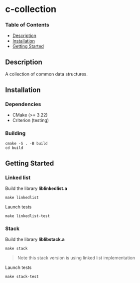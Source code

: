 # c-collection

### Table of Contents

- [Description](#description)
- [Installation](#installation)
- [Getting Started](#getting-started)

## Description

A collection of common data structures.

## Installation

### Dependencies

- CMake (>= 3.22)
- Criterion (testing)

### Building

```
cmake -S . -B build
cd build
```

## Getting Started

### Linked list

Build the library <strong>liblinkedlist.a</strong>
```
make linkedlist
```

Launch tests
```
make linkedlist-test
```

### Stack

Build the library <strong>liblibstack.a</strong>

```
make stack
```

> Note this stack version is using linked list implementation

Launch tests
```
make stack-test
```
